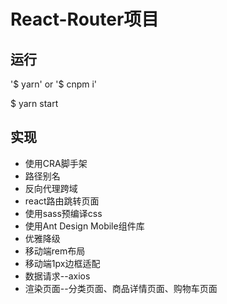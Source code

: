 # React-Router项目

## 运行

'$ yarn' or '$ cnpm i' 

$ yarn start

## 实现
- 使用CRA脚手架
- 路径别名
- 反向代理跨域
- react路由跳转页面
- 使用sass预编译css
- 使用Ant Design Mobile组件库
- 优雅降级
- 移动端rem布局
- 移动端1px边框适配
- 数据请求--axios
- 渲染页面--分类页面、商品详情页面、购物车页面
